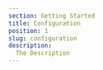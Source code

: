 ```yaml
---
section: Getting Started
title: Configuration
position: 1
slug: configuration
description: 
  The Description
---
```

